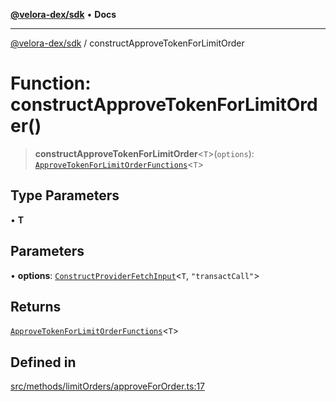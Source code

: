 [**@velora-dex/sdk**](../README.md) • **Docs**

***

[@velora-dex/sdk](../globals.md) / constructApproveTokenForLimitOrder

# Function: constructApproveTokenForLimitOrder()

> **constructApproveTokenForLimitOrder**\<`T`\>(`options`): [`ApproveTokenForLimitOrderFunctions`](../type-aliases/ApproveTokenForLimitOrderFunctions.md)\<`T`\>

## Type Parameters

• **T**

## Parameters

• **options**: [`ConstructProviderFetchInput`](../interfaces/ConstructProviderFetchInput.md)\<`T`, `"transactCall"`\>

## Returns

[`ApproveTokenForLimitOrderFunctions`](../type-aliases/ApproveTokenForLimitOrderFunctions.md)\<`T`\>

## Defined in

[src/methods/limitOrders/approveForOrder.ts:17](https://github.com/paraswap/paraswap-sdk/blob/master/src/methods/limitOrders/approveForOrder.ts#L17)
